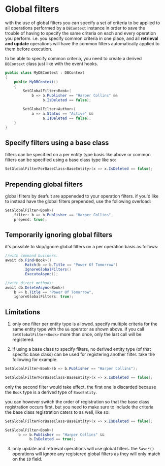 # Global filters

with the use of global filters you can specify a set of criteria to be applied to all operations performed by a `DBContext` instance in order to save the trouble of having to specify the same criteria on each and every operation you perform. i.e. you specify common criteria in one place, and all **retrieval and update** operations will have the common filters automatically applied to them before execution.

to be able to specify common criteria, you need to create a derived `DBContext` class just like with the event hooks.

```csharp
public class MyDBContext : DBContext
{
    public MyDBContext()
    {
        SetGlobalFilter<Book>(
            b => b.Publisher == "Harper Collins" &&
                 b.IsDeleted == false);

        SetGlobalFilter<Author>(
            a => a.Status == "Active" &&
                 a.IsDeleted == false);
    }
}
```
## Specify filters using a base class
filters can be specified on a per entity type basis like above or common filters can be specified using a base class type like so:

```csharp
SetGlobalFilterForBaseClass<BaseEntity>(x => x.IsDeleted == false);
```

## Prepending global filters
global filters by deafult are appeneded to your operation filters. if you'd like to instead have the global filters prepended, use the following overload:

```csharp
SetGlobalFilter<Book>(
    filter: b => b.Publisher == "Harper Collins",
    prepend: true);
```

## Temporarily ignoring global filters
it's possible to skip/ignore global filters on a per operation basis as follows:
```csharp
//with command builders:
await db.Find<Book>()
        .Match(b => b.Title == "Power Of Tomorrow")
        .IgnoreGlobalFilters()
        .ExecuteAsync();

//with direct methods:
await db.DeleteAsync<Book>(
    b => b.Title == "Power Of Tomorrow",
    ignoreGlobalFilters: true);
```

## Limitations

1. only one filter per entity type is allowed. specify multiple criteria for the same entity type with the `&&` operator as shown above. if you call `SetGlobalFilter<Book>` more than once, only the last call will be registered.

2. if using a base class to specify filters, no derived entity type (of that specific base class) can be used for registering another filter. take the following for example:
```csharp
SetGlobalFilter<Book>(b => b.Publisher == "Harper Collins");

SetGlobalFilterForBaseClass<BaseEntity>(x => x.IsDeleted == false);
```
only the second filter would take effect. the first one is discarded because the `Book` type is a derived type of `BaseEntity`.

you can however switch the order of registration so that the base class registration occurs first. but you need to make sure to include the criteria the base class registration caters to as well, like so:
```csharp
SetGlobalFilterForBaseClass<BaseEntity>(x => x.IsDeleted == false);

SetGlobalFilter<Book>(
      b => b.Publisher == "Harper Collins" &&
           b.IsDeleted == true);
``` 

3. only update and retrieval operations will use global filters. the `Save*()` operations will ignore any registered global filters as they will only match on the `ID` field.
